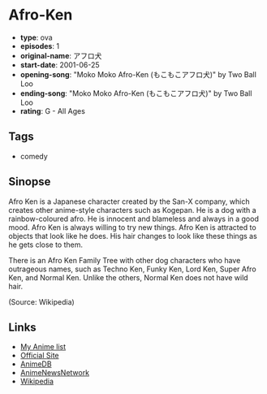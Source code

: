 # Afro-Ken

-   **type**: ova
-   **episodes**: 1
-   **original-name**: アフロ犬
-   **start-date**: 2001-06-25
-   **opening-song**: "Moko Moko Afro-Ken (もこもこアフロ犬)" by Two Ball Loo
-   **ending-song**: "Moko Moko Afro-Ken (もこもこアフロ犬)" by Two Ball Loo
-   **rating**: G - All Ages

## Tags

-   comedy

## Sinopse

Afro Ken is a Japanese character created by the San-X company, which creates other anime-style characters such as Kogepan. He is a dog with a rainbow-coloured afro. He is innocent and blameless and always in a good mood. Afro Ken is always willing to try new things. Afro Ken is attracted to objects that look like he does. His hair changes to look like these things as he gets close to them.

There is an Afro Ken Family Tree with other dog characters who have outrageous names, such as Techno Ken, Funky Ken, Lord Ken, Super Afro Ken, and Normal Ken. Unlike the others, Normal Ken does not have wild hair.

(Source: Wikipedia)

## Links

-   [My Anime list](https://myanimelist.net/anime/2796/Afro-Ken)
-   [Official Site](http://www.san-x.co.jp/afro/afro.html)
-   [AnimeDB](http://anidb.info/perl-bin/animedb.pl?show=anime&aid=4941)
-   [AnimeNewsNetwork](http://www.animenewsnetwork.com/encyclopedia/anime.php?id=8456)
-   [Wikipedia](http://en.wikipedia.org/wiki/Afro_Ken)
